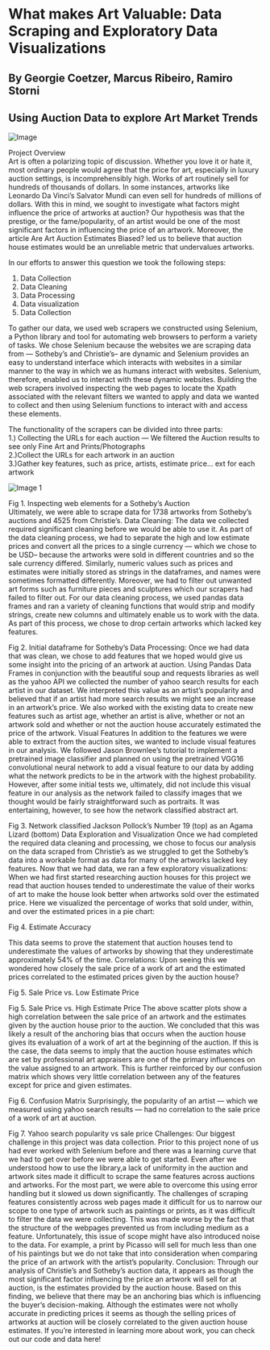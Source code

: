 # What makes Art Valuable: Data Scraping and Exploratory Data Visualizations

## By Georgie Coetzer, Marcus Ribeiro, Ramiro Storni

## Using Auction Data to explore Art Market Trends


![Image](https://github.com/user-attachments/assets/f44e391b-f1d5-49fc-bdad-805f4702e5ca)

Project Overview<br/>
Art is often a polarizing topic of discussion. Whether you love it or hate it, most ordinary people would agree that the price for art, especially in luxury auction settings, is incomprehensibly high.
Works of art routinely sell for hundreds of thousands of dollars. In some instances, artworks like Leonardo Da Vinci’s Salvator Mundi can even sell for hundreds of millions of dollars. With this in mind, we sought to investigate what factors might influence the price of artworks at auction?
Our hypothesis was that the prestige, or the fame/popularity, of an artist would be one of the most significant factors in influencing the price of an artwork. Moreover, the article Are Art Auction Estimates Biased? led us to believe that auction house estimates would be an unreliable metric that undervalues artworks.<br />

In our efforts to answer this question we took the following steps:<br/>
1. Data Collection
2. Data Cleaning<br/>
3. Data Processing<br/>
4. Data visualization<br/>
5. Data Collection<br/>

To gather our data, we used web scrapers we constructed using Selenium, a Python library and tool for automating web browsers to perform a variety of tasks. We chose Selenium because the websites we are scraping data from — Sotheby’s and Christie’s– are dynamic and Selenium provides an easy to understand interface which interacts with websites in a similar manner to the way in which we as humans interact with websites. Selenium, therefore, enabled us to interact with these dynamic websites. Building the web scrapers involved inspecting the web pages to locate the Xpath associated with the relevant filters we wanted to apply and data we wanted to collect and then using Selenium functions to interact with and access these elements.<br/>

The functionality of the scrapers can be divided into three parts:<br/>
1.) Collecting the URLs for each auction — We filtered the Auction results to see only Fine Art and Prints/Photographs <br/>
2.)Collect the URLs for each artwork in an auction<br/>
3.)Gather key features, such as price, artists, estimate price… ext for each artwork<br/>

![Image 1](https://github.com/user-attachments/assets/cf2710d4-c6b7-4bf0-bc20-96d6f890f912)

Fig 1. Inspecting web elements for a Sotheby’s Auction<br/>
Ultimately, we were able to scrape data for 1738 artworks from Sotheby’s auctions and 4525 from Christie’s.
Data Cleaning:
The data we collected required significant cleaning before we would be able to use it. As part of the data cleaning process, we had to separate the high and low estimate prices and convert all the prices to a single currency — which we chose to be USD– because the artworks were sold in different countries and so the sale currency differed. Similarly, numeric values such as prices and estimates were initially stored as strings in the dataframes, and names were sometimes formatted differently. Moreover, we had to filter out unwanted art forms such as furniture pieces and sculptures which our scrapers had failed to filter out.
For our data cleaning process, we used pandas data frames and ran a variety of cleaning functions that would strip and modify strings, create new columns and ultimately enable us to work with the data. As part of this process, we chose to drop certain artworks which lacked key features.

Fig 2. Initial dataframe for Sotheby’s
Data Processing:
Once we had data that was clean, we chose to add features that we hoped would give us some insight into the pricing of an artwork at auction. Using Pandas Data Frames in conjunction with the beautiful soup and requests libraries as well as the yahoo API we collected the number of yahoo search results for each artist in our dataset. We interpreted this value as an artist’s popularity and believed that if an artist had more search results we might see an increase in an artwork’s price.
We also worked with the existing data to create new features such as artist age, whether an artist is alive, whether or not an artwork sold and whether or not the auction house accurately estimated the price of the artwork.
Visual Features
In addition to the features we were able to extract from the auction sites, we wanted to include visual features in our analysis. We followed Jason Brownlee’s tutorial to implement a pretrained image classifier and planned on using the pretrained VGG16 convolutional neural network to add a visual feature to our data by adding what the network predicts to be in the artwork with the highest probability. However, after some initial tests we, ultimately, did not include this visual feature in our analysis as the network failed to classify images that we thought would be fairly straightforward such as portraits. It was entertaining, however, to see how the network classified abstract art.


Fig 3. Network classified Jackson Pollock’s Number 19 (top) as an Agama Lizard (bottom)
Data Exploration and Visualization
Once we had completed the required data cleaning and processing, we chose to focus our analysis on the data scraped from Christie’s as we struggled to get the Sotheby’s data into a workable format as data for many of the artworks lacked key features.
Now that we had data, we ran a few exploratory visualizations:
When we had first started researching auction houses for this project we read that auction houses tended to underestimate the value of their works of art to make the house look better when artworks sold over the estimated price. Here we visualized the percentage of works that sold under, within, and over the estimated prices in a pie chart:

Fig 4. Estimate Accuracy

This data seems to prove the statement that auction houses tend to underestimate the values of artworks by showing that they underestimate approximately 54% of the time.
Correlations:
Upon seeing this we wondered how closely the sale price of a work of art and the estimated prices correlated to the estimated prices given by the auction house?

Fig 5. Sale Price vs. Low Estimate Price

Fig 5. Sale Price vs. High Estimate Price
The above scatter plots show a high correlation between the sale price of an artwork and the estimates given by the auction house prior to the auction. We concluded that this was likely a result of the anchoring bias that occurs when the auction house gives its evaluation of a work of art at the beginning of the auction. If this is the case, the data seems to imply that the auction house estimates which are set by professional art appraisers are one of the primary influences on the value assigned to an artwork.
This is further reinforced by our confusion matrix which shows very little correlation between any of the features except for price and given estimates.

Fig 6. Confusion Matrix
Surprisingly, the popularity of an artist — which we measured using yahoo search results — had no correlation to the sale price of a work of art at auction.

Fig 7. Yahoo search popularity vs sale price
Challenges:
Our biggest challenge in this project was data collection. Prior to this project none of us had ever worked with Selenium before and there was a learning curve that we had to get over before we were able to get started. Even after we understood how to use the library,a lack of uniformity in the auction and artwork sites made it difficult to scrape the same features across auctions and artworks. For the most part, we were able to overcome this using error handling but it slowed us down significantly.
The challenges of scraping features consistently across web pages made it difficult for us to narrow our scope to one type of artwork such as paintings or prints, as it was difficult to filter the data we were collecting. This was made worse by the fact that the structure of the webpages prevented us from including medium as a feature. Unfortunately, this issue of scope might have also introduced noise to the data. For example, a print by Picasso will sell for much less than one of his paintings but we do not take that into consideration when comparing the price of an artwork with the artist’s popularity.
Conclusion:
Through our analysis of Christie’s and Sotheby’s auction data, it appears as though the most significant factor influencing the price an artwork will sell for at auction, is the estimates provided by the auction house. Based on this finding, we believe that there may be an anchoring bias which is influencing the buyer’s decision-making. Although the estimates were not wholly accurate in predicting prices it seems as though the selling prices of artworks at auction will be closely correlated to the given auction house estimates.
If you’re interested in learning more about work, you can check out our code and data here!

